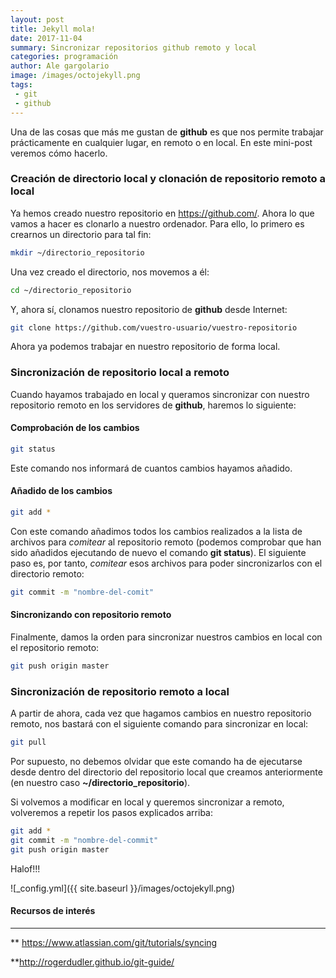 ```yaml
---
layout: post
title: Jekyll mola!
date: 2017-11-04
summary: Sincronizar repositorios github remoto y local
categories: programación
author: Ale gargolario
image: /images/octojekyll.png
tags:
 - git
 - github
---
```


Una de las cosas que más me gustan de **github** es que nos permite trabajar prácticamente en cualquier lugar, en remoto o en local.
En este mini-post veremos cómo hacerlo.

### Creación de directorio local y clonación de repositorio remoto a local

Ya hemos creado nuestro repositorio en <https://github.com/>. Ahora lo que vamos a hacer es clonarlo a nuestro ordenador. Para ello,
lo primero es crearnos un directorio para tal fin:

``` bash
mkdir ~/directorio_repositorio
```
Una vez creado el directorio, nos movemos a él:

``` bash
cd ~/directorio_repositorio
```
Y, ahora sí, clonamos nuestro repositorio de **github** desde Internet:

``` bash
git clone https://github.com/vuestro-usuario/vuestro-repositorio
```
Ahora ya podemos trabajar en nuestro repositorio de forma local.

### Sincronización de repositorio local a remoto

Cuando hayamos trabajado en local y queramos sincronizar con nuestro repositorio remoto en los servidores de **github**, 
haremos lo siguiente:

#### Comprobación de los cambios

``` bash
git status
```
Este comando nos informará de cuantos cambios hayamos añadido.

#### Añadido de los cambios

``` bash
git add *
```
Con este comando añadimos todos los cambios realizados a la lista de archivos para *comitear* al repositorio remoto (podemos
comprobar que han sido añadidos ejecutando de nuevo el comando **git status**). El siguiente paso es, por tanto, *comitear* 
esos archivos para poder sincronizarlos con el directorio remoto:

``` bash
git commit -m "nombre-del-comit"
```

#### Sincronizando con repositorio remoto

Finalmente, damos la orden para sincronizar nuestros cambios en local con el repositorio remoto:

``` bash
git push origin master
```

### Sincronización de repositorio remoto a local

A partir de ahora, cada vez que hagamos cambios en nuestro repositorio remoto, nos bastará con el siguiente comando para 
sincronizar en local:

``` bash
git pull
```
Por supuesto, no debemos olvidar que este comando ha de ejecutarse desde dentro del directorio del repositorio local que
creamos anteriormente (en nuestro caso **~/directorio_repositorio**).

Si volvemos a modificar en local y queremos sincronizar a remoto, volveremos a repetir los pasos explicados arriba:

``` bash
git add *
git commit -m "nombre-del-commit"
git push origin master
```

Halof!!!

![_config.yml]({{ site.baseurl }}/images/octojekyll.png)

#### Recursos de interés
*** 

** <https://www.atlassian.com/git/tutorials/syncing>

**<http://rogerdudler.github.io/git-guide/>
